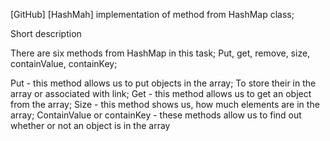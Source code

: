 [GitHub] [HashMah] implementation of method from HashMap class;

Short description

There are six methods from HashMap in this task; Put, get, remove, size, containValue, containKey;

Put - this method allows us to put objects in the array; To store their in the array or associated with link;
Get - this method allows us to get an object from the array;
Size - this method shows us, how much elements are in the array;
ContainValue or containKey - these methods allow us to find out whether or not an object is in the array 

